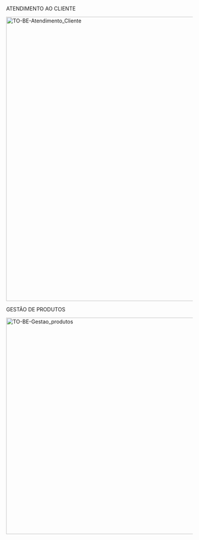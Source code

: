 ATENDIMENTO AO CLIENTE

<img width="768" alt="TO-BE-Atendimento_Cliente" src="https://github.com/ICEI-PUC-Minas-PMV-SI/pmv-si-2023-2-pe2-t1-varejo_online/assets/127023966/9cf065c4-2d86-40e9-840d-b1294be5f284">

GESTÃO DE PRODUTOS

<img width="585" alt="TO-BE-Gestao_produtos" src="https://github.com/ICEI-PUC-Minas-PMV-SI/pmv-si-2023-2-pe2-t1-varejo_online/assets/127023966/a36d216a-0ade-4285-af23-85964887de3e">
